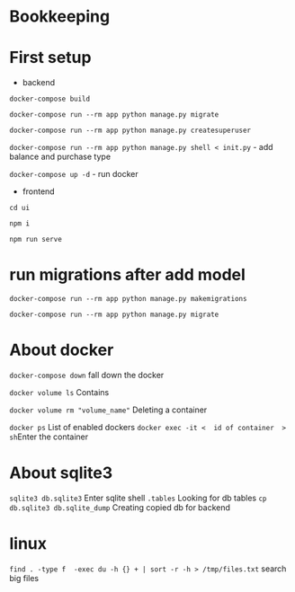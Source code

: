 # Bookkeeping


# First setup
- backend

```docker-compose build```

```docker-compose run --rm app python manage.py migrate```

```docker-compose run --rm app python manage.py createsuperuser```

```docker-compose run --rm app python manage.py shell < init.py``` - add balance and purchase type

```docker-compose up -d``` - run docker

- frontend

```cd ui```

```npm i```

```npm run serve```


# run migrations after add model

```docker-compose run --rm app python manage.py makemigrations```

```docker-compose run --rm app python manage.py migrate```

# About docker

```docker-compose down``` fall down the docker

```docker volume ls``` Contains

```docker volume rm "volume_name"``` Deleting a container

```docker ps``` List of enabled dockers
```docker exec -it <  id of container  > sh```Enter the container

# About sqlite3

```sqlite3 db.sqlite3``` Enter sqlite shell
```.tables``` Looking for db tables
```cp db.sqlite3 db.sqlite_dump``` Creating copied db for backend

# linux 
```find . -type f  -exec du -h {} + | sort -r -h > /tmp/files.txt``` search big files